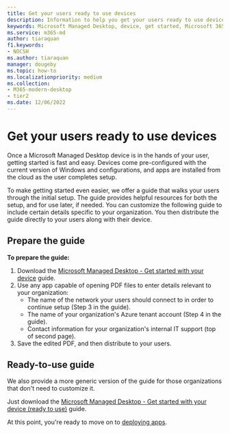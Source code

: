 ```yaml
---
title: Get your users ready to use devices
description: Information to help you get your users ready to use devices
keywords: Microsoft Managed Desktop, device, get started, Microsoft 365
ms.service: m365-md
author: tiaraquan
f1.keywords:
- NOCSH
ms.author: tiaraquan
manager: dougeby
ms.topic: how-to
ms.localizationpriority: medium
ms.collection: 
- M365-modern-desktop
- tier2
ms.date: 12/06/2022
---
```


# Get your users ready to use devices

Once a Microsoft Managed Desktop device is in the hands of your user, getting started is fast and easy. Devices come pre-configured with the current version of Windows and configurations, and apps are installed from the cloud as the user completes setup.

To make getting started even easier, we offer a guide that walks your users through the initial setup. The guide provides helpful resources for both the setup, and for use later, if needed. You can customize the following guide to include certain details specific to your organization. You then distribute the guide directly to your users along with their device.

## Prepare the guide

**To prepare the guide:**

1. Download the [Microsoft Managed Desktop - Get started with your device](https://github.com/MicrosoftDocs/microsoft-365-docs/raw/public/microsoft-365/managed-desktop/get-started/downloads/microsoft-managed-desktop-user-guide-no-help-custom-v2.pdf) guide.
2. Use any app capable of opening PDF files to enter details relevant to your organization:
    - The name of the network your users should connect to in order to continue setup (Step 3 in the guide).
    - The name of your organization's Azure tenant account (Step 4 in the guide).
    - Contact information for your organization's internal IT support (top of second page).
3. Save the edited PDF, and then distribute to your users.

## Ready-to-use guide

We also provide a more generic version of the guide for those organizations that don't need to customize it.

Just download the [Microsoft Managed Desktop - Get started with your device (ready to use)](https://github.com/MicrosoftDocs/microsoft-365-docs/raw/public/microsoft-365/managed-desktop/get-started/downloads/microsoft-managed-desktop-user-guide-no-help-v2.pdf) guide.

At this point, you're ready to move on to [deploying apps](../deploy/deploy-apps.md).
